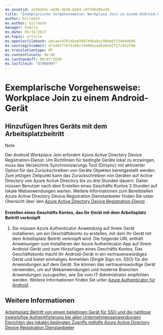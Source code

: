 ```yaml
---
ms.assetid: a33bd54c-e6db-4b58-8264-c0f34bd8ba39
title: 'Exemplarische Vorgehensweise: Workplace Join zu einem Android-Gerät'
author: billmath
ms.author: billmath
manager: femila
ms.date: 05/31/2017
ms.topic: article
ms.openlocfilehash: adcaecd7b1eba93d074dba8ac908e6f539e9d9d6
ms.sourcegitcommit: dfa48f77b751dbc34409aced628eb2f17c912f08
ms.translationtype: MT
ms.contentlocale: de-DE
ms.lasthandoff: 08/07/2020
ms.locfileid: "87966997"
---
```

# <a name="walkthrough-workplace-join-to-an-android-device"></a>Exemplarische Vorgehensweise: Workplace Join zu einem Android-Gerät



## <a name="join-your-device-with-workplace-join"></a>Hinzufügen Ihres Geräts mit dem Arbeitsplatzbeitritt

> [!NOTE]
> Der Android Workplace Join erfordert Azure Active Directory Device Registration-Dienst. Um Richtlinien für bedingte Geräte lokal zu erzwingen, muss das Verzeichnis Synchronisierungs Tool (Dirsync) mit aktivierter Option für das Zurückschreiben von Geräte Objekten bereitgestellt werden. Zum jetzigen Zeitpunkt kann das Zurückschreiben von Geräten auf Active Directory von Azure Active Directory bis zu drei Stunden dauern. Daher müssen Benutzer nach dem Erstellen eines Geschäfts Kontos 3 Stunden auf lokale Webanwendungen warten. Weitere Informationen zum Bereitstellen Azure Active Directory Device Registration Dienstanbieter finden Sie unter Übersicht über den [Azure Active Directory Device Registration-Dienst](/previous-versions/azure/dn788908(v=azure.100)) .

#### <a name="create-a-work-account-that-joins-your-device-with-workplace-join"></a>Erstellen eines Geschäfts Kontos, das Ihr Gerät mit dem Arbeitsplatz Beitritt verknüpft

1.  Sie müssen Azure Authenticator Anwendung auf Ihrem Gerät installieren, um ein Geschäftskonto zu erstellen, mit dem Ihr Gerät mit dem Arbeitsplatz Beitritt verknüpft wird. Die folgende URL enthält Anweisungen zum Installieren der Azure Authenticator-App auf Ihrem Android-Gerät und zum Hinzufügen eines Geschäfts Kontos. Das Geschäftskonto macht Ihr Android-Gerät in ein vertrauenswürdiges Gerät und bietet einmaliges Anmelden (Single Sign-on, SSO) für die Anwendungen auf dem Gerät. Sie können das vertrauenswürdige Gerät verwenden, um auf Webanwendungen und moderne Branchen Anwendungen zuzugreifen, wie Sie vom IT-Administrator empfohlen werden. Weitere Informationen finden Sie unter [Azure Authenticator für Android](/azure/multi-factor-authentication/end-user/microsoft-authenticator-app-how-to).

## <a name="see-also"></a>Weitere Informationen
[Arbeitsplatz Beitritt von einem beliebigen Gerät für SSO und die nahtlose zweistufige Authentifizierung bei allen Unternehmensanwendungen](Join-to-Workplace-from-Any-Device-for-SSO-and-Seamless-Second-Factor-Authentication-Across-Company-Applications.md) 
 [Einrichten des lokalen bedingten Zugriffs mithilfe Azure Active Directory Device Registration Dienstanbieter](/azure/active-directory/active-directory-device-registration-on-premises-setup)
